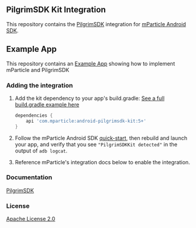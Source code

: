 ## PilgrimSDK Kit Integration

This repository contains the [PilgrimSDK](https://developer.foursquare.com/docs/pilgrim-sdk/quickstart#android) integration for [mParticle Android SDK](https://github.com/mParticle/mparticle-android-sdk).

## Example App
This repository contains an [Example App](https://github.com/foursquare/mparticle-android-integration-example/tree/feature/pilgrim-sdk-integration/example) showing how to implement mParticle and PilgrimSDK

### Adding the integration

1. Add the kit dependency to your app's build.gradle:
    [See a full build.gradle example here](https://github.com/foursquare/mparticle-android-integration-example/blob/feature/pilgrim-sdk-integration/example/build.gradle)

    ```groovy
    dependencies {
        api 'com.mparticle:android-pilgrimsdk-kit:5+'
    }
    ```


2. Follow the mParticle Android SDK [quick-start](https://github.com/mParticle/mparticle-android-sdk), then rebuild and launch your app, and verify that you see `"PilgrimSDKKit detected"` in the output of `adb logcat`.

3. Reference mParticle's integration docs below to enable the integration.

### Documentation

[PilgrimSDK](https://developer.foursquare.com/docs/pilgrim-sdk/quickstart#android)

### License

[Apache License 2.0](http://www.apache.org/licenses/LICENSE-2.0)
